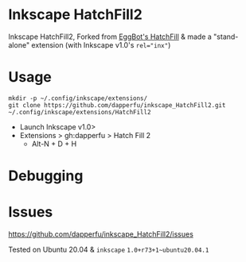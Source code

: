 # Inkscape HatchFill2

Inkscape HatchFill2, Forked from [EggBot's HatchFill](https://github.com/evil-mad/EggBot/) & made a "stand-alone" extension (with Inkscape v1.0's ```rel="inx"```)

# Usage

    mkdir -p ~/.config/inkscape/extensions/
    git clone https://github.com/dapperfu/inkscape_HatchFill2.git ~/.config/inkscape/extensions/HatchFill2
    
- Launch Inkscape v1.0>
- Extensions > gh:dapperfu > Hatch Fill 2
   - Alt-N + D + H

# Debugging



# Issues 

https://github.com/dapperfu/inkscape_HatchFill2/issues

Tested on Ubuntu 20.04 & ```inkscape``` ```1.0+r73+1~ubuntu20.04.1```
